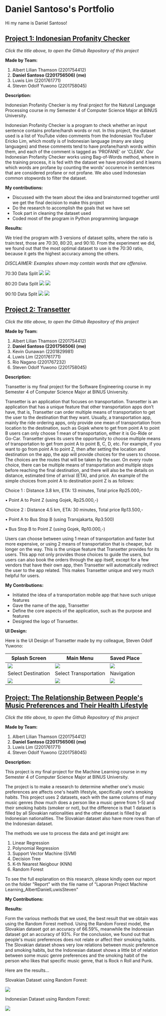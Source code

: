 # Daniel Santoso's Portfolio
Hi my name is Daniel Santoso!

## [Project 1: Indonesian Profanity Checker](https://github.com/denaiels/Project_Indonesian-Profanity-Checker)

*Click the title above, to open the Github Repository of this project*

**Made by Team:**
1. Albert Lilian Thamson (2201754412)
2. **Daniel Santoso (2201756506) (me)**
3. Luwis Lim (2201761771)
4. Steven Odolf Yuwono (2201758045)

**Description:**

Indonesian Profanity Checker is my final project for the Natural Language Processing course in my Semester 4 of Computer Science Major at BINUS University.

Indonesian Profanity Checker is a program to check whether an input sentence contains profane/harsh words or not. In this project, the dataset used is a list of YouTube video comments from the Indonesian YouTuber Ericko Lim, which mostly is of Indonesian language (many are slang languages) and these comments tend to have profane/harsh words within them, and each of the comment is tagged as 'PROFANE' or 'CLEAN'. Our Indonesian Profanity Checker works using Bag-of-Words method, where in the training process, it is fed with the dataset we have provided and it learns which words are profane by counting the words' occurence in sentences that are considered profane or not profane. We also used Indonesian common stopwords to filter the dataset.

**My contributions:**
- Discussed with the team about the idea and brainstormed together until we get the final decision to make this project
- Do the research to accomplish the goals that we have set
- Took part in cleaning the dataset used
- Coded most of the program in Python programming language

**Results:**

We tried the program with 3 versions of dataset splits, where the ratio is train:test, those are 70:30, 80:20, and 90:10. From the experiment we did, we found out that the most optimal dataset to use is the 70:30 ratio, because it gets the highest accuracy among the others.

*DISCLAIMER: Examples shown may contain words that are offensive.*

70:30 Data Split
![](/profanity/percobaan(70).png)
![](/profanity/acc(70).png)

80:20 Data Split
![](/profanity/percobaan(80).png)
![](/profanity/acc(80).png)

90:10 Data Split
![](/profanity/percobaan(90).png)
![](/profanity/acc(90).png)

## [Project 2: Transetter](https://github.com/denaiels/Project_Transetter)

*Click the title above, to open the Github Repository of this project*

**Made by Team:**
1. Albert Lilian Thamson (2201754412)
2. **Daniel Santoso (2201756506) (me)**
3. Kevin Gunawan (2201829981)
4. Luwis Lim (2201761771)
5. Rio Nagano (2201767232)
6. Steven Odolf Yuwono (2201758045)

**Description:**

Transetter is my final project for the Software Engineering course in my Semester 4 of Computer Science Major at BINUS University.

Transetter is an application that focuses on transportation. Transetter is an application that has a unique feature that other transportation apps don’t have, that is, Transetter can order multiple means of transportation to get the user to the destination that they want. Usually, a transportation app, mainly the ride ordering apps, only provide one mean of transportation from location to the destination, such as Gojek where to get from point A to point B users can only choose 1 mean of transportation, either it is Go-Ride or Go-Car. Transetter gives its users the opportunity to choose multiple means of transportation to get from point A to point B, C, D, etc. For example, if you want to go from point A to point Z, then after setting the location and destination on the app, the app will provide choices for the users to choose. The choices are the routes that will be taken by the user. On every route choice, there can be multiple means of transportation and multiple stops before reaching the final destination, and there will also be the details on distance, estimated time of arrival (ETA), and price. An example of the simple choices from point A to destination point Z is as follows:

Choice 1 : Distance 3.8 km, ETA: 13 minutes, Total price Rp25.000,-

•	Point A to Point Z (using Gojek, Rp25.000,-)

Choice 2 : Distance 4.5 km, ETA: 30 minutes, Total price Rp13.500,-

•	Point A to Bus Stop B (using Transjakarta, Rp3.500)

•	Bus Stop B to Point Z (using Gojek, Rp10.000,-)

Users can choose between using 1 mean of transportation and faster but more expensive, or using 2 means of transportation that is cheaper, but longer on the way. This is the unique feature that Transetter provides for its users. This app not only provides those choices to guide the users, but users can also book the orders through the app itself, except for a few vendors that have their own app, then Transetter will automatically redirect the user to the app related. This makes Transetter unique and very much helpful for users.

**My Contributions:**
- Initiated the idea of a transportation mobile app that have such unique features
- Gave the name of the app, Transetter
- Define the core aspects of the application, such as the purpose and features
- Designed the logo of Transetter.

**UI Design:**

Here is the UI Design of Transetter made by my colleague, Steven Odolf Yuwono:

| Splash Screen | Main Menu | Saved Place |
| ----------- | ----------- | ----------- |
| ![](/transetter/splash_screen.jpg) | ![](/transetter/main_menu.jpg) | ![](/transetter/saved_place.jpg) |
| Select Destination | Select Transportation | Navigation |
| ![](/transetter/destination_screen.jpg) | ![](/transetter/select_transportation.jpg) | ![](/transetter/navigation.jpg) |

## [Project: The Relationship Between People's Music Preferences and Their Health Lifestyle](https://github.com/denaiels/Project_Relationship-Music-Health)

*Click the title above, to open the Github Repository of this project*

**Made by Team:**
1. Albert Lilian Thamson (2201754412)
2. **Daniel Santoso (2201756506) (me)**
3. Luwis Lim (2201761771)
4. Steven Odolf Yuwono (2201758045)

**Description:**

This project is my final project for the Machine Learning course in my Semester 4 of Computer Science Major at BINUS University.

The project is to make a research to determine whether one's music preferences are affects one's health lifestyle, specifically one's smoking habits. This project uses 2 datasets, each with the same columns of many music genres (how much does a person like a music genre from 1-5) and their smoking habits (smoker or not), but the difference is that 1 dataset is filled by all Slovakian nationalities and the other dataset is filled by all Indonesian nationalities. The Slovakian dataset also have more rows than of the Indonesian dataset.

The methods we use to process the data and get insight are:
1. Linear Regression
2. Polynomial Regression
3. Support Vector Machine (SVM)
4. Decision Tree
5. K-th Nearest Neigbour (KNN)
6. Random Forest

To see the full explanation on this research, please kindly open our report on the folder "Report" with the file name of "Laporan Project Machine Learning_AlbertDanielLuwisSteven"

**My Contributions:**



**Results:**

Form the various methods that we used, the best result that we obtain was using the Random Forest method. Using the Random Forest model, the Slovakian dataset got an accuracy of 66.59%, meanwhile the Indonesian dataset got an accuracy of 93%. For the conclusion, we found out that people's music preferences does not relate or affect their smoking habits. The Slovakian dataset shows very low relations between music preference and smoking habits, but the Indonesian dataset shows a little bit of relation between some music genre preferences and the smoking habit of the person who likes that specific music genre, that is Rock n Roll and Punk.

Here are the results...

Slovakian Dataset using Random Forest:

![](/lifestyle/slovak.png)

Indonesian Dataset using Random Forest:

![](/lifestyle/indo.png)

